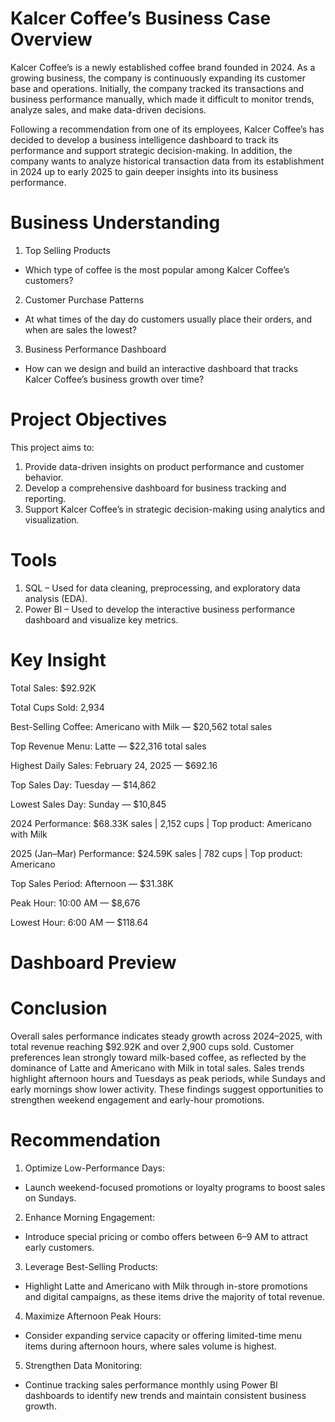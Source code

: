 # Kalcer Coffee’s Business Case Overview

Kalcer Coffee’s is a newly established coffee brand founded in 2024. As a growing business, the company is continuously expanding its customer base and operations.
Initially, the company tracked its transactions and business performance manually, which made it difficult to monitor trends, analyze sales, and make data-driven decisions.

Following a recommendation from one of its employees, Kalcer Coffee’s has decided to develop a business intelligence dashboard to track its performance and support strategic decision-making.
In addition, the company wants to analyze historical transaction data from its establishment in 2024 up to early 2025 to gain deeper insights into its business performance.

# Business Understanding
1. Top Selling Products
- Which type of coffee is the most popular among Kalcer Coffee’s customers?

2. Customer Purchase Patterns
- At what times of the day do customers usually place their orders, and when are sales the lowest?

3. Business Performance Dashboard
- How can we design and build an interactive dashboard that tracks Kalcer Coffee’s business growth over time?

# Project Objectives
This project aims to:
1. Provide data-driven insights on product performance and customer behavior.
2. Develop a comprehensive dashboard for business tracking and reporting.
3. Support Kalcer Coffee’s in strategic decision-making using analytics and visualization.

# Tools
1. SQL – Used for data cleaning, preprocessing, and exploratory data analysis (EDA).
2. Power BI – Used to develop the interactive business performance dashboard and visualize key metrics.

# Key Insight
Total Sales: $92.92K

Total Cups Sold: 2,934

Best-Selling Coffee: Americano with Milk — $20,562 total sales

Top Revenue Menu: Latte — $22,316 total sales

Highest Daily Sales: February 24, 2025 — $692.16

Top Sales Day: Tuesday — $14,862

Lowest Sales Day: Sunday — $10,845

2024 Performance: $68.33K sales | 2,152 cups | Top product: Americano with Milk

2025 (Jan–Mar) Performance: $24.59K sales | 782 cups | Top product: Americano

Top Sales Period: Afternoon — $31.38K

Peak Hour: 10:00 AM — $8,676

Lowest Hour: 6:00 AM — $118.64

# Dashboard Preview


# Conclusion

Overall sales performance indicates steady growth across 2024–2025, with total revenue reaching $92.92K and over 2,900 cups sold.
Customer preferences lean strongly toward milk-based coffee, as reflected by the dominance of Latte and Americano with Milk in total sales. Sales trends highlight afternoon hours and Tuesdays as peak periods, while Sundays and early mornings show lower activity. These findings suggest opportunities to strengthen weekend engagement and early-hour promotions.

# Recommendation

1. Optimize Low-Performance Days:
- Launch weekend-focused promotions or loyalty programs to boost sales on Sundays.

2. Enhance Morning Engagement:
- Introduce special pricing or combo offers between 6–9 AM to attract early customers.

3. Leverage Best-Selling Products:
- Highlight Latte and Americano with Milk through in-store promotions and digital campaigns, as these items drive the majority of total revenue.

4. Maximize Afternoon Peak Hours:
- Consider expanding service capacity or offering limited-time menu items during afternoon hours, where sales volume is highest.

5. Strengthen Data Monitoring:
- Continue tracking sales performance monthly using Power BI dashboards to identify new trends and maintain consistent business growth.
